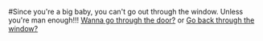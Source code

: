 #Since you're a big baby, you can't go out through the window. Unless you're man enough!!!
[Wanna go through the door?](../door/door.md) or [Go back through the window?](window.md)